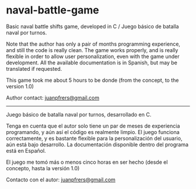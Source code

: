 # naval-battle-game
Basic naval battle shifts game, developed in C / Juego básico de batalla naval por turnos.

Note that the author has only a pair of months programming experience, and still the code is really clean. The game works properly, and is really flexible in order to allow user personalization, even with the game under development. All the available documentation is in Spanish, but may be translated if requested.

This game took me about 5 hours to be donde (from the concept, to the version 1.0)

Author contact:
juanpfrers@gmail.com

---
Juego básico de batalla naval por turnos, desarrollado en C.

Tenga en cuenta que el autor solo tiene un par de meses de experiencia programando, y aún así el código es realmente limpio. El juego funciona correctamente, y es bastante flexible para la personalización del usuario, aún está bajo desarrollo. La documentación disponible dentro del programa está en Español.

El juego me tomó más o menos cinco horas en ser hecho (desde el concepto, hasta la versión 1.0)

Contacto con el autor:
juanpfrers@gmail.com
